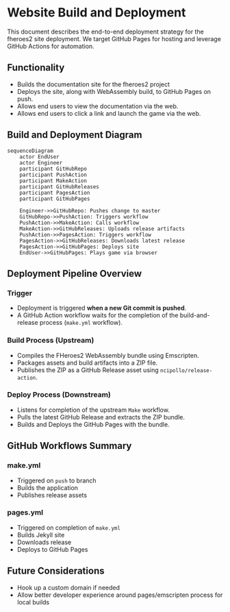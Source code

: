 # Website Build and Deployment

This document describes the end-to-end deployment strategy for the fheroes2 site deployment.
We target GitHub Pages for hosting and leverage GitHub Actions for automation.

## Functionality

* Builds the documentation site for the fheroes2 project
* Deploys the site, along with WebAssembly build, to GitHub Pages on push.
* Allows end users to view the documentation via the web.
* Allows end users to click a link and launch the game via the web.

## Build and Deployment Diagram

```mermaid
sequenceDiagram
    actor EndUser
    actor Engineer
    participant GitHubRepo
    participant PushAction
    participant MakeAction
    participant GitHubReleases
    participant PagesAction
    participant GitHubPages

    Engineer->>GitHubRepo: Pushes change to master
    GitHubRepo->>PushAction: Triggers workflow
    PushAction->>MakeAction: Calls workflow
    MakeAction->>GitHubReleases: Uploads release artifacts
    PushAction->>PagesAction: Triggers workflow
    PagesAction->>GitHubReleases: Downloads latest release
    PagesAction->>GitHubPages: Deploys site
    EndUser->>GitHubPages: Plays game via browser
```

## Deployment Pipeline Overview

### Trigger

* Deployment is triggered **when a new Git commit is pushed**.
* A GitHub Action workflow waits for the completion of the build-and-release process (`make.yml` workflow).

### Build Process (Upstream)

* Compiles the FHeroes2 WebAssembly bundle using Emscripten.
* Packages assets and build artifacts into a ZIP file.
* Publishes the ZIP as a GitHub Release asset using `ncipollo/release-action`.

### Deploy Process (Downstream)

* Listens for completion of the upstream `Make` workflow.
* Pulls the latest GitHub Release and extracts the ZIP bundle.
* Builds and Deploys the GitHub Pages with the bundle.

## GitHub Workflows Summary

### make.yml

* Triggered on `push` to branch
* Builds the application
* Publishes release assets

### pages.yml

* Triggered on completion of `make.yml`
* Builds Jekyll site
* Downloads release
* Deploys to GitHub Pages

## Future Considerations

* Hook up a custom domain if needed
* Allow better developer experience around pages/emscripten process for local builds
